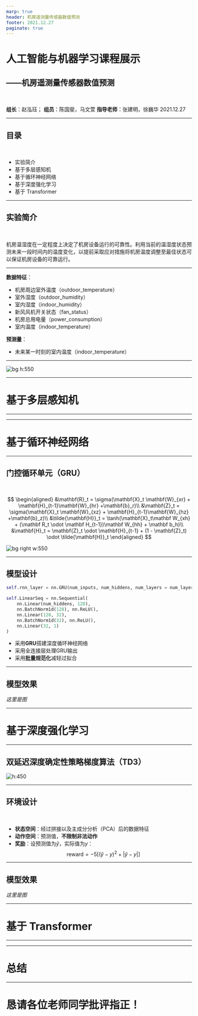 ```yaml
---
marp: true
header: 机房遥测量传感器数值预测
footer: 2021.12.27
paginate: true
---
```


# 人工智能与机器学习课程展示 
## ——机房遥测量传感器数值预测

<br>

**组长**：赵泓珏； **组员**：陈国斐，马文萱
**指导老师**：张建明，徐巍华
2021.12.27

---

## 目录

<br>

- 实验简介
- 基于多层感知机
- 基于循环神经网络
- 基于深度强化学习
- 基于 Transformer

---

## 实验简介

<br>

机房温湿度在一定程度上决定了机房设备运行的可靠性。利用当前的温湿度状态预测未来一段时间内的温度变化，以提前采取应对措施将机房温度调整至最佳状态可以保证机房设备的可靠运行。  

---

**数据特征**：

* 机房周边室外温度（outdoor_temperature）
* 室外湿度（outdoor_humidity）
* 室内湿度（indoor_humidity）
* 新风风机开关状态（fan_status）
* 机房总用电量（power_consumption）
* 室内温度（indoor_temperature）

**预测量**：

* 未来某一时刻的室内温度（indoor_temperature）

---

![bg h:550](https://zhj-0830.oss-cn-hangzhou.aliyuncs.com/img/下载.png)

---

# 基于多层感知机

---


---

# 基于循环神经网络

---

## 门控循环单元（GRU）

<br>

$$
\begin{aligned}
&\mathbf{R}_t = \sigma(\mathbf{X}_t \mathbf{W}_{xr} + \mathbf{H}_{t-1}\mathbf{W}_{hr} +\mathbf{b}_r)\\
&\mathbf{Z}_t = \sigma(\mathbf{X}_t \mathbf{W}_{xz} + \mathbf{H}_{t-1}\mathbf{W}_{hz} +\mathbf{b}_z)\\
&\tilde{\mathbf{H}}_t = \tanh(\mathbf{X}_t\mathbf W_{xh} + (\mathbf R_t \odot \mathbf H_{t-1})\mathbf W_{hh} + \mathbf b_h)\\
&\mathbf{H}_t = \mathbf{Z}_t \odot \mathbf{H}_{t-1}  + (1 - \mathbf{Z}_t) \odot \tilde{\mathbf{H}}_t
\end{aligned}
$$

![bg right w:550](https://zhj-0830.oss-cn-hangzhou.aliyuncs.com/img/image-20211223145628679.png)

---

## 模型设计


```python
self.rnn_layer = nn.GRU(num_inputs, num_hiddens, num_layers = num_layers)

self.LinearSeq = nn.Sequential(
    nn.Linear(num_hiddens, 128),
    nn.BatchNorm1d(128), nn.ReLU(),
    nn.Linear(128, 32),
    nn.BatchNorm1d(32), nn.ReLU(),
    nn.Linear(32, 1)
)
```

- 采用**GRU**搭建深度循环神经网络
- 采用全连接层处理GRU输出
- 采用**批量规范化**减轻过拟合

---

## 模型效果

*这里是图*

---

# 基于深度强化学习

---

## 双延迟深度确定性策略梯度算法（TD3）

![h:450](https://zhj-0830.oss-cn-hangzhou.aliyuncs.com/img/image-20211221164731999.png)

---

## 环境设计

<br>

- **状态空间**：经过拼接以及主成分分析（PCA）后的数据特征
- **动作空间**：预测值，**不限制非法动作**
- **奖励**：设预测值为$\hat{y}$，实际值为$y$：
  $$
    \text{reward} = -5[(\hat y - y)^2 + |\hat y - y|]
  $$
---

## 模型效果
*这里是图*

---

# 基于 Transformer

---


---

# 总结

---

# 恳请各位老师同学批评指正！

